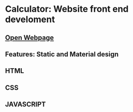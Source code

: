 # Calculator: Website front end develoment

## [Open Webpage](https://rahulmnitw.github.io/calculator/)

## Features: Static and Material design

## HTML
## CSS
## JAVASCRIPT

